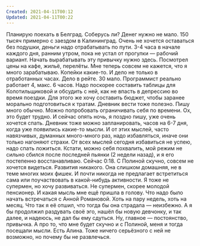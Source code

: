 ```yaml
---
Created: 2021-04-11T00:12
Updated: 2021-04-11T00:22
---
```

Планирую поехать в Белград. Соберусь ли? Денег нужно не мало. 150 тысяч примерно с заездом в Калининград. Очень не хочется оставаться без подушки, деньги надо отрабатывать по пути. 3-4 часа в начале каждого дня, ранним утром, пока не устал от прогулки — рабочий вариант. Начать вырабатывать эту привычку нужно здесь.
Посмотрел цены на кафе, жильё, перелёты. Мне теперь совсем не кажется, что я много зарабатываю. Копейки какие-то. И дело не только в отработанных часах. Дело в рейте. 30 мало. Программист реально работает 4, макс. 6 часов.
Надо поскорее составить таблицы для Колотильщиковой и обсудить с ней, как не впасть в депрессию во время поездки. Для этого же хочу составить бюджет, чтобы заранее морально подготовиться к тратам.
Дневник вести тоже полезно. Пишу много обычно. Можно попробовать ограничивать себя по времени. Ох, это будет трудно. И сейчас опять ночь, я поздно пишу, уже очень хочется спать. Дневник тоже можно запланировать, часов на 6-7 дня, когда уже появились какие-то мысли. И от этих мыслей, часто навязчивых, думанных много-много раз, надо избавляться, иначе они только нагоняют страхи.
От всех мыслей сегодня избавиться не успею, надо спать ложиться.
Кстати, можно себя похвалить, мой режим не сильно сбился после последней пьянки (2 недели назад), и я его постепенно восстанавливаю. Сейчас 0:18.
С Полиной скучно, совсем не хочется видеться. Развития никакого. Она слишком домашняя, не в теме многих моих фишек. И почти никогда не предлагает встретиться сама или поучаствовать в какой-нибудь активности. Я тоже не супермен, но хочу развиваться. Не супермен, скорее молодой пенсионер.
И какая мысль мне ещё пришла в голову. Что надо было начать встречаться с Анной Романовой. Хоть на пару недель, хоть на месяц. Что так я её отшил, что тогда бы она страдала — неизбежно. А я бы продолжил раздувать своё эго, нашёл бы новую девчонку, и так далее, и надеюсь, не дал бы ему сдуться. Ну, главное — постоянство, привычка. А про то, что мне будет скучно и с Полиной, меня и тогда посещали мысли.
Есть Алина. Тоже ничего серьёзного с ней не возможно, но почему бы не развлечься.
